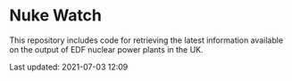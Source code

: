 # Nuke Watch

This repository includes code for retrieving the latest information available on the output of EDF nuclear power plants in the UK.

Last updated: 2021-07-03 12:09